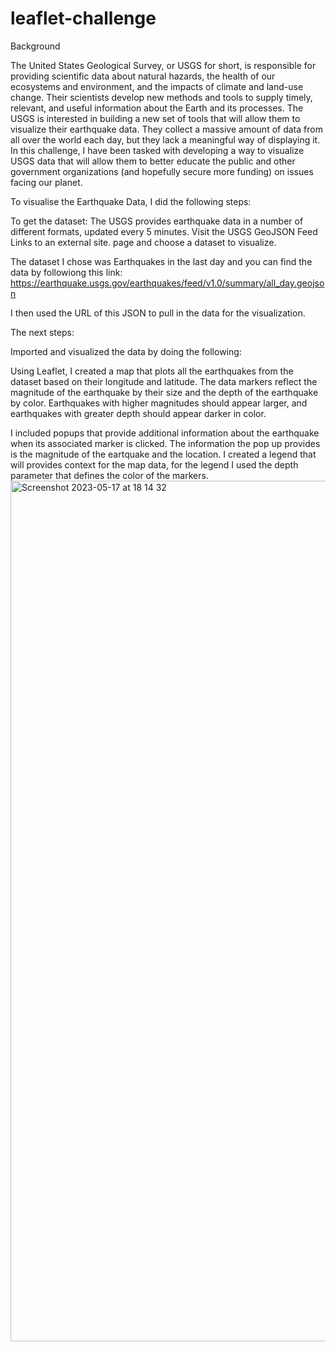 # leaflet-challenge
Background

The United States Geological Survey, or USGS for short, is responsible for providing scientific data about natural hazards, the health of our ecosystems and environment, and the impacts of climate and land-use change. Their scientists develop new methods and tools to supply timely, relevant, and useful information about the Earth and its processes.
The USGS is interested in building a new set of tools that will allow them to visualize their earthquake data. They collect a massive amount of data from all over the world each day, but they lack a meaningful way of displaying it. In this challenge, I have been tasked with developing a way to visualize USGS data that will allow them to better educate the public and other government organizations (and hopefully secure more funding) on issues facing our planet.

To visualise the Earthquake Data, I did the following steps:


To get the dataset:
The USGS provides earthquake data in a number of different formats, updated every 5 minutes. Visit the USGS GeoJSON Feed Links to an external site. page and choose a dataset to visualize. 

The dataset I chose was Earthquakes in the last day and you can find the data by followiong this link: https://earthquake.usgs.gov/earthquakes/feed/v1.0/summary/all_day.geojson

I then used the URL of this JSON to pull in the data for the visualization.

The next steps:

Imported and visualized the data by doing the following:

Using Leaflet, I created a map that plots all the earthquakes from the dataset based on their longitude and latitude.
The data markers reflect the magnitude of the earthquake by their size and the depth of the earthquake by color. Earthquakes with higher magnitudes should appear larger, and earthquakes with greater depth should appear darker in color.

I included popups that provide additional information about the earthquake when its associated marker is clicked. The information the pop up provides is the magnitude of the eartquake and the location.
I created a legend that will provides context for the map data, for the legend I used the depth parameter that defines the color of the markers.
<img width="1377" alt="Screenshot 2023-05-17 at 18 14 32" src="https://github.com/vkhait/leaflet-challenge/assets/121869014/defd2233-0132-44f8-87c7-aec3f8b175d6">



